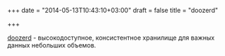 +++
date = "2014-05-13T10:43:10+03:00"
draft = false
title = "doozerd"

+++

<p><a href="https://github.com/ha/doozerd">doozerd</a>&nbsp;- высокодоступное, консистентное хранилище для важных данных небольших объемов.</p>

